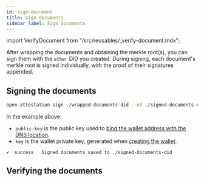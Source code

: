 ```yaml
---
id: sign-document
title: Sign documents
sidebar_label: Sign documents
---
```

import VerifyDocument from "/src/reusables/_verify-document.mdx";

After wrapping the documents and obtaining the merkle root(s), you can sign them with the `ether` DID you created. During signing, each document's merkle root is signed individually, with the proof of their signatures appended. 

## Signing the documents

```bash
open-attestation sign ./wrapped-documents-did --od ./signed-documents-did --public-key did:ethr:0xaCc51f664D647C9928196c4e33D46fd98FDaA91D#controller --key 0x7b227ac59116f3eeb2b265422cf3cbfbd244c525961fb297eb52153ec62aa845
```

In the example above:

- `public-key` is the public key used to [bind the wallet address with the DNS location](/docs/did-section/dns).
- `key` is the wallet private key, generated when [creating the wallet](/docs/did-section/create).

```text
✔  success   Signed documents saved to ./signed-documents-did
```

## Verifying the documents

<VerifyDocument />